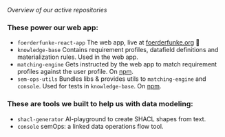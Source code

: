 *Overview of our active repositories*

### These power our web app:
- `foerderfunke-react-app` The web app, live at [foerderfunke.org](https://foerderfunke.org) 🙌
- `knowledge-base` Contains requirement profiles, datafield definitions and materialization rules. Used in the web app.
- `matching-engine` Gets instructed by the web app to match requirement profiles against the user profile. On [npm](https://www.npmjs.com/package/@foerderfunke/matching-engine).
- `sem-ops-utils` Bundles libs & provides utils to `matching-engine` and `console`. Used for tests in `knowledge-base`. On [npm](https://www.npmjs.com/package/@foerderfunke/sem-ops-utils).

### These are tools we built to help us with data modeling:
- `shacl-generator` AI-playground to create SHACL shapes from text.
- `console` semOps: a linked data operations flow tool.
